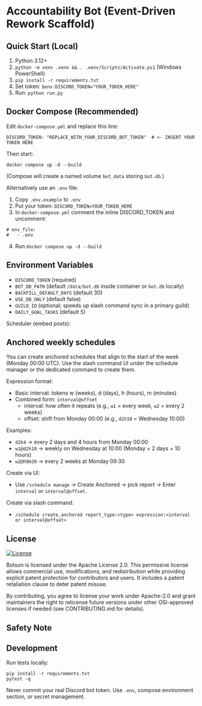 # Accountability Bot (Event-Driven Rework Scaffold)

## Quick Start (Local)
1. Python 3.12+
2. `python -m venv .venv && . .venv/Scripts/Activate.ps1` (Windows PowerShell)
3. `pip install -r requirements.txt`
4. Set token: `$env:DISCORD_TOKEN="YOUR_TOKEN_HERE"`
5. Run: `python run.py`


## Docker Compose (Recommended)
Edit `docker-compose.yml` and replace this line:
```
DISCORD_TOKEN: "REPLACE_WITH_YOUR_DISCORD_BOT_TOKEN"  # <- INSERT YOUR TOKEN HERE
```
Then start:
```
docker compose up -d --build
```
(Compose will create a named volume `bot_data` storing `bot.db`.)

Alternatively use an `.env` file:
1. Copy `.env.example` to `.env`
2. Put your token: `DISCORD_TOKEN=YOUR_TOKEN_HERE`
3. In `docker-compose.yml` comment the inline DISCORD_TOKEN and uncomment:
```
# env_file:
#   - .env
```
4. Run `docker compose up -d --build`

## Environment Variables
- `DISCORD_TOKEN` (required)
- `BOT_DB_PATH` (default `/data/bot.db` inside container or `bot.db` locally)
- `BACKFILL_DEFAULT_DAYS` (default 30)
- `USE_DB_ONLY` (default false)
- `GUILD_ID` (optional; speeds up slash command sync in a primary guild)
- `DAILY_GOAL_TASKS` (default 5)

Scheduler (embed posts):

## Anchored weekly schedules

You can create anchored schedules that align to the start of the week (Monday 00:00 UTC). Use the slash command UI under the schedule manager or the dedicated command to create them.

Expression format:

- Basic interval: tokens w (weeks), d (days), h (hours), m (minutes)
- Combined form: `interval@offset`
	- interval: how often it repeats (e.g., `w1` = every week, `w2` = every 2 weeks)
	- offset: shift from Monday 00:00 (e.g., `d2h10` = Wednesday 10:00)

Examples:

- `d2h4` → every 2 days and 4 hours from Monday 00:00
- `w1@d2h10` → weekly on Wednesday at 10:00 (Monday + 2 days + 10 hours)
- `w2@h9m30` → every 2 weeks at Monday 09:30

Create via UI:

- Use `/schedule manage` → Create Anchored → pick report → Enter `interval` or `interval@offset`.

Create via slash command:

- `/schedule create_anchored report_type:<type> expression:<interval or interval@offset>`

## License
[![License](https://img.shields.io/badge/License-Apache_2.0-blue.svg)](https://opensource.org/licenses/Apache-2.0)

Botson is licensed under the Apache License 2.0. This permissive license allows commercial use, modifications, and redistribution while providing explicit patent protection for contributors and users. It includes a patent retaliation clause to deter patent misuse.

By contributing, you agree to license your work under Apache-2.0 and grant maintainers the right to relicense future versions under other OSI-approved licenses if needed (see CONTRIBUTING.md for details).

## Safety Note
## Development

Run tests locally:

```
pip install -r requirements.txt
pytest -q
```
Never commit your real Discord bot token. Use `.env`, compose environment section, or secret management.



